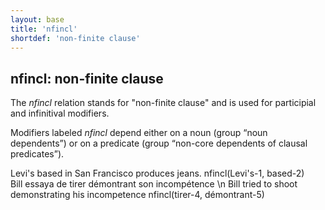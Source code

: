 ```yaml
---
layout: base
title: 'nfincl'
shortdef: 'non-finite clause'
---
```


## nfincl: non-finite clause

The *nfincl* relation stands for "non-finite clause" and is used for participial and infinitival modifiers.

Modifiers labeled *nfincl* depend either on a noun (group “noun dependents”) or on a predicate (group “non-core dependents of clausal predicates”).


<div class="sd-parse">
Levi's based in San Francisco produces jeans.
nfincl(Levi's-1, based-2)
</div>

<div class="sd-parse">
Bill essaya de tirer démontrant son incompétence \n Bill tried to shoot demonstrating his incompetence
nfincl(tirer-4, démontrant-5)
</div>

